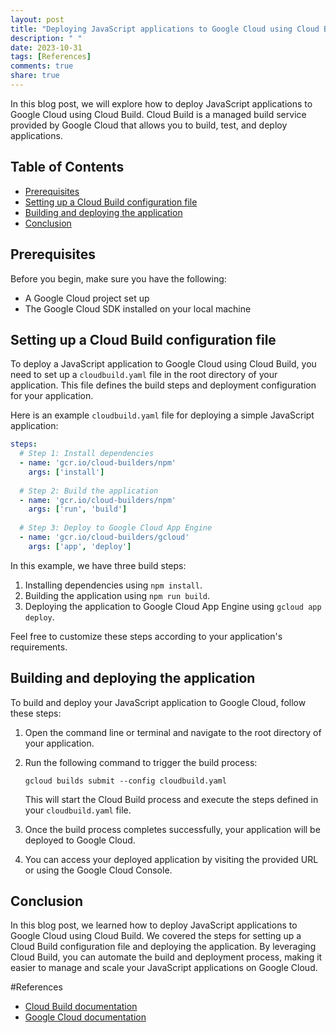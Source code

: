 ```yaml
---
layout: post
title: "Deploying JavaScript applications to Google Cloud using Cloud Build"
description: " "
date: 2023-10-31
tags: [References]
comments: true
share: true
---
```


In this blog post, we will explore how to deploy JavaScript applications to Google Cloud using Cloud Build. Cloud Build is a managed build service provided by Google Cloud that allows you to build, test, and deploy applications.

## Table of Contents
- [Prerequisites](#prerequisites)
- [Setting up a Cloud Build configuration file](#setting-up-a-cloud-build-configuration-file)
- [Building and deploying the application](#building-and-deploying-the-application)
- [Conclusion](#conclusion)

## Prerequisites
Before you begin, make sure you have the following:
- A Google Cloud project set up
- The Google Cloud SDK installed on your local machine

## Setting up a Cloud Build configuration file
To deploy a JavaScript application to Google Cloud using Cloud Build, you need to set up a `cloudbuild.yaml` file in the root directory of your application. This file defines the build steps and deployment configuration for your application.

Here is an example `cloudbuild.yaml` file for deploying a simple JavaScript application:

```yaml
steps:
  # Step 1: Install dependencies
  - name: 'gcr.io/cloud-builders/npm'
    args: ['install']
  
  # Step 2: Build the application
  - name: 'gcr.io/cloud-builders/npm'
    args: ['run', 'build']
  
  # Step 3: Deploy to Google Cloud App Engine
  - name: 'gcr.io/cloud-builders/gcloud'
    args: ['app', 'deploy']
```

In this example, we have three build steps:
1. Installing dependencies using `npm install`.
2. Building the application using `npm run build`.
3. Deploying the application to Google Cloud App Engine using `gcloud app deploy`.

Feel free to customize these steps according to your application's requirements.

## Building and deploying the application
To build and deploy your JavaScript application to Google Cloud, follow these steps:

1. Open the command line or terminal and navigate to the root directory of your application.
2. Run the following command to trigger the build process:

   ```
   gcloud builds submit --config cloudbuild.yaml
   ```

   This will start the Cloud Build process and execute the steps defined in your `cloudbuild.yaml` file.

3. Once the build process completes successfully, your application will be deployed to Google Cloud.
4. You can access your deployed application by visiting the provided URL or using the Google Cloud Console.

## Conclusion
In this blog post, we learned how to deploy JavaScript applications to Google Cloud using Cloud Build. We covered the steps for setting up a Cloud Build configuration file and deploying the application. By leveraging Cloud Build, you can automate the build and deployment process, making it easier to manage and scale your JavaScript applications on Google Cloud.

#References
- [Cloud Build documentation](https://cloud.google.com/build)
- [Google Cloud documentation](https://cloud.google.com/docs)